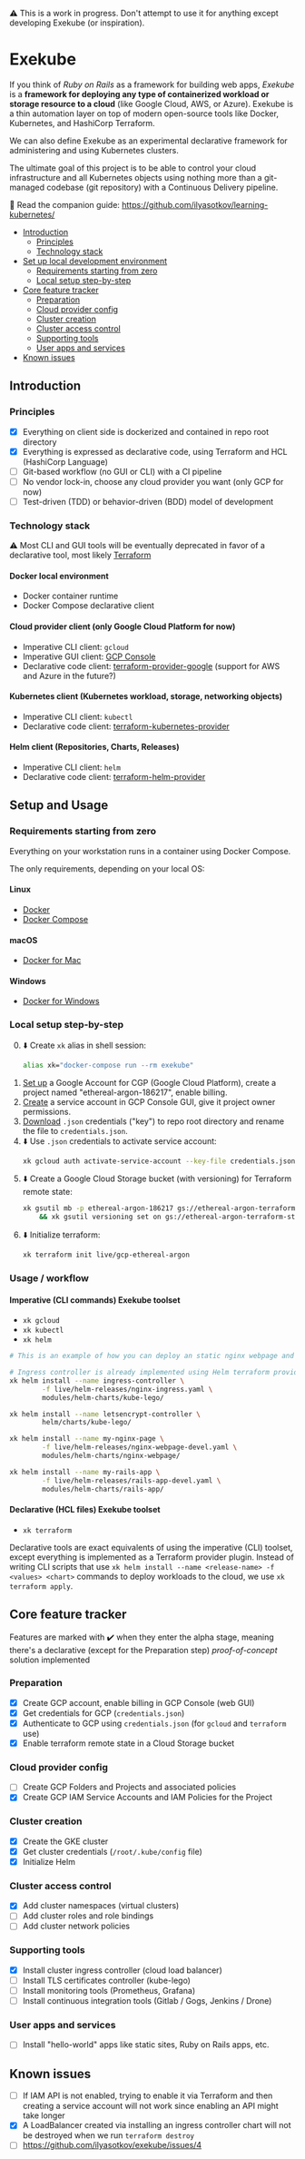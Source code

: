 ⚠️ This is a work in progress. Don't attempt to use it for anything except developing Exekube (or inspiration).

# Exekube

If you think of *Ruby on Rails* as a framework for building web apps, *Exekube* is a **framework for deploying any type of containerized workload or storage resource to a cloud** (like Google Cloud, AWS, or Azure). Exekube is a thin automation layer on top of modern open-source tools like Docker, Kubernetes, and HashiCorp Terraform.

We can also define Exekube as an experimental declarative framework for administering and using Kubernetes clusters.

The ultimate goal of this project is to be able to control your cloud infrastructure and all Kubernetes objects using nothing more than a git-managed codebase (git repository) with a Continuous Delivery pipeline.

📘 Read the companion guide: <https://github.com/ilyasotkov/learning-kubernetes/>

- [Introduction](#introduction)
	- [Principles](#principles)
	- [Technology stack](#technology-stack)
- [Set up local development environment](#set-up-local-containerized-tools)
	- [Requirements starting from zero](#requirements-starting-from-zero)
	- [Local setup step-by-step](#local-setup-step-by-step)
- [Core feature tracker](#core-feature-tracker)
	- [Preparation](#preparation)
	- [Cloud provider config](#cloud-provider-config)
	- [Cluster creation](#cluster-creation)
	- [Cluster access control](#cluster-access-control)
	- [Supporting tools](#supporting-tools)
	- [User apps and services](#user-apps-and-services)
- [Known issues](#known-issues)

## Introduction

### Principles

- [x] Everything on client side is dockerized and contained in repo root directory
- [x] Everything is expressed as declarative code, using Terraform and HCL (HashiCorp Language)
- [ ] Git-based workflow (no GUI or CLI) with a CI pipeline
- [ ] No vendor lock-in, choose any cloud provider you want (only GCP for now)
- [ ] Test-driven (TDD) or behavior-driven (BDD) model of development

### Technology stack

⚠️ Most CLI and GUI tools will be eventually deprecated in favor of a declarative tool, most likely [Terraform](/)

#### Docker local environment

- Docker container runtime
- Docker Compose declarative client

#### Cloud provider client (only Google Cloud Platform for now)

- Imperative CLI client: `gcloud`
- Imperative GUI client: [GCP Console](/)
- ‍Declarative code client: [terraform-provider-google](/) (support for AWS and Azure in the future?)

#### Kubernetes client (Kubernetes workload, storage, networking objects)

- Imperative CLI client: `kubectl`
- Declarative code client: [terraform-kubernetes-provider](/)

#### Helm client (Repositories, Charts, Releases)

- Imperative CLI client: `helm`
- Declarative code client: [terraform-helm-provider](/)

## Setup and Usage

### Requirements starting from zero

Everything on your workstation runs in a container using Docker Compose.

The only requirements, depending on your local OS:

#### Linux

- [Docker](/)
- [Docker Compose](/)

#### macOS

- [Docker for Mac](/)

#### Windows

- [Docker for Windows](/)

### Local setup step-by-step

0. ⬇️ Create `xk` alias in shell session:
    ```bash
    alias xk="docker-compose run --rm exekube"
    ```
1. [Set up](https://console.cloud.google.com/) a Google Account for CGP (Google Cloud Platform), create a project named "ethereal-argon-186217", enable billing.
2. [Create](/) a service account in GCP Console GUI, give it project owner permissions.
3. [Download](/) `.json` credentials ("key") to repo root directory and rename the file to `credentials.json`.
4. ⬇️ Use `.json` credentials to activate service account:
    ```sh
    xk gcloud auth activate-service-account --key-file credentials.json
    ```
5. ⬇️ Create a Google Cloud Storage bucket (with versioning) for Terraform remote state:
    ```sh
    xk gsutil mb -p ethereal-argon-186217 gs://ethereal-argon-terraform-state \
        && xk gsutil versioning set on gs://ethereal-argon-terraform-state
    ```
6. ⬇️ Initialize terraform:
    ```sh
    xk terraform init live/gcp-ethereal-argon
    ```

### Usage / workflow

#### Imperative (CLI commands) Exekube toolset

- `xk gcloud`
- `xk kubectl`
- `xk helm`

```sh
# This is an example of how you can deploy an static nginx webpage and a rails application to the cluster

# Ingress controller is already implemented using Helm terraform provider plugin
xk helm install --name ingress-controller \
        -f live/helm-releases/nginx-ingress.yaml \
        modules/helm-charts/kube-lego/

xk helm install --name letsencrypt-controller \
        helm/charts/kube-lego/

xk helm install --name my-nginx-page \
        -f live/helm-releases/nginx-webpage-devel.yaml \
        modules/helm-charts/nginx-webpage/

xk helm install --name my-rails-app \
        -f live/helm-releases/rails-app-devel.yaml \
        modules/helm-charts/rails-app/
```

#### Declarative (HCL files) Exekube toolset

- `xk terraform`

Declarative tools are exact equivalents of using the imperative (CLI) toolset, except everything is implemented as a Terraform provider plugin. Instead of writing CLI scripts that use `xk helm install --name <release-name> -f <values> <chart>` commands to deploy workloads to the cloud, we use `xk terraform apply`.

## Core feature tracker

Features are marked with ✔️ when they enter the alpha stage, meaning there's a declarative (except for the Preparation step) *proof-of-concept* solution implemented

### Preparation

- [x] Create GCP account, enable billing in GCP Console (web GUI)
- [x] Get credentials for GCP (`credentials.json`)
- [x] Authenticate to GCP using `credentials.json` (for `gcloud` and `terraform` use)
- [x] Enable terraform remote state in a Cloud Storage bucket

### Cloud provider config

- [ ] Create GCP Folders and Projects and associated policies
- [x] Create GCP IAM Service Accounts and IAM Policies for the Project

### Cluster creation

- [x] Create the GKE cluster
- [x] Get cluster credentials (`/root/.kube/config` file)
- [x] Initialize Helm

### Cluster access control

- [x] Add cluster namespaces (virtual clusters)
- [ ] Add cluster roles and role bindings
- [ ] Add cluster network policies

### Supporting tools

- [x] Install cluster ingress controller (cloud load balancer)
- [ ] Install TLS certificates controller (kube-lego)
- [ ] Install monitoring tools (Prometheus, Grafana)
- [ ] Install continuous integration tools (Gitlab / Gogs, Jenkins / Drone)

### User apps and services

- [ ] Install "hello-world" apps like static sites, Ruby on Rails apps, etc.

## Known issues

- [ ] If IAM API is not enabled, trying to enable it via Terraform and then creating a service account will not work since enabling an API might take longer
- [x] A LoadBalancer created via installing an ingress controller chart will not be destroyed when we run `terraform destroy`
- [ ] https://github.com/ilyasotkov/exekube/issues/4
